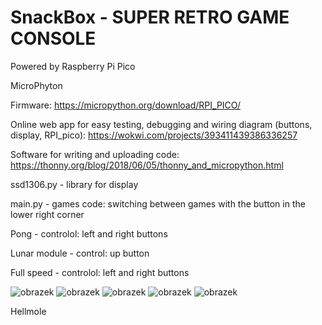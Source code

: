 # SnackBox - SUPER RETRO GAME CONSOLE

Powered by Raspberry Pi Pico 

MicroPhyton 

Firmware:
 https://micropython.org/download/RPI_PICO/

Online web app for easy testing, debugging and wiring diagram (buttons, display, RPI_pico): https://wokwi.com/projects/393411439386336257

Software for writing and uploading code: https://thonny.org/blog/2018/06/05/thonny_and_micropython.html

ssd1306.py - library for display

main.py - games code:
switching between games with the button in the lower right corner

Pong - controlol: left and right buttons 

Lunar module - control: up button

Full speed - controlol: left and right buttons 

![obrazek](https://github.com/Hellmole/Rasberry-pi-pico-games/assets/149156309/01298f36-ff48-4066-9f4c-a2ab17108458)
![obrazek](https://github.com/Hellmole/Rasberry-pi-pico-games/assets/149156309/b2f4f96f-30f2-4982-b554-66fab6cb806e)
![obrazek](https://github.com/Hellmole/Rasberry-pi-pico-games/assets/149156309/2e743311-26dd-40e4-b73f-a4ef2d58f332)
![obrazek](https://github.com/Hellmole/Rasberry-pi-pico-games/assets/149156309/3a45bbd4-a0f8-427f-967a-2fb3f69aa238)
![obrazek](https://github.com/Hellmole/Rasberry-pi-pico-games/assets/149156309/e59907ff-3dfc-48a1-b67b-b7e7e9c3085a)

Hellmole

